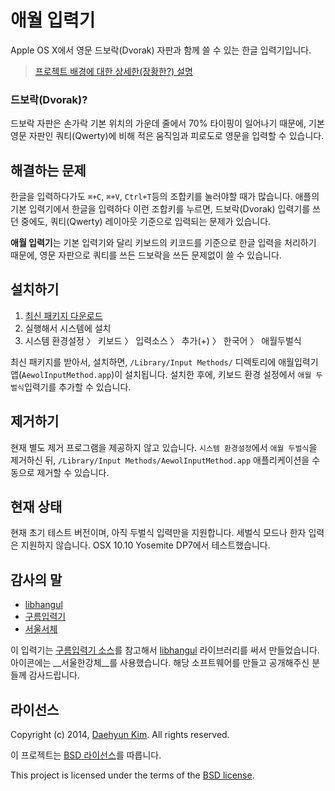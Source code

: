 # 애월 입력기

Apple OS X에서 영문 드보락(Dvorak) 자판과 함께 쓸 수 있는 한글 입력기입니다. 

> [프로젝트 배경에 대한 상세한(장황한?) 설명](https://medium.com/happyprogrammer-in-jeju/dvorak과-한글-입력기-개발-8940bc4714a1)

### 드보락(Dvorak)?
드보락 자판은 손가락 기본 위치의 가운데 줄에서 70% 타이핑이 일어나기 때문에, 기본 영문 자판인 쿼티(Qwerty)에 비해 적은 움직임과 피로도로 영문을 입력할 수 있습니다.

## 해결하는 문제

한글을 입력하다가도 ```⌘+C```, ```⌘+V```, ```Ctrl+T```등의 조합키를 눌러야할 때가 많습니다. 애플의 기본 입력기에서 한글을 입력하다 이런 조합키를 누르면, 드보락(Dvorak) 입력기를 쓰던 중에도, 쿼티(Qwerty) 레이아웃 기준으로 입력되는 문제가 있습니다.

**애월 입력기**는 기본 입력기와 달리 키보드의 키코드를 기준으로 한글 입력을 처리하기 때문에, 영문 자판으로 쿼티를 쓰든 드보락을 쓰든 문제없이 쓸 수 있습니다.


## 설치하기

1. [최신 패키지 다운로드](https://github.com/hatemogi/AewolInput/releases)
1. 실행해서 시스템에 설치
1. 시스템 환경설정 〉 키보드 〉 입력소스 〉 추가(+) 〉 한국어 〉 애월두벌식

최신 패키지를 받아서, 설치하면, ```/Library/Input Methods/``` 디렉토리에 애월입력기 앱(```AewolInputMethod.app```)이 설치됩니다. 설치한 후에, 키보드 환경 설정에서  ```애월 두벌식```입력기를 추가할 수 있습니다.

## 제거하기

현재 별도 제거 프로그램을 제공하지 않고 있습니다. ```시스템 환경설정```에서 ```애월 두벌식```을 제거하신 뒤, ```/Library/Input Methods/AewolInputMethod.app``` 애플리케이션을 수동으로 제거할 수 있습니다.

## 현재 상태

현재 초기 테스트 버전이며, 아직 두벌식 입력만을 지원합니다. 세벌식 모드나 한자 입력은 지원하지 않습니다. OSX 10.10 Yosemite DP7에서 테스트했습니다.

## 감사의 말

* [libhangul]
* [구름입력기]
* [서울서체](http://www.seoul.go.kr/v2012/seoul/symbol/font.html)

이 입력기는 [구름입력기 소스](https://github.com/gureum/gureum)를 참고해서 [libhangul] 라이브러리를 써서 만들었습니다. 아이콘에는 __서울한강체__를 사용했습니다. 해당 소프트웨어를 만들고 공개해주신 분들께 감사드립니다.

## 라이선스

Copyright (c) 2014, [Daehyun Kim](https://github.com/hatemogi).
All rights reserved.

이 프로젝트는 [BSD 라이선스](https://github.com/hatemogi/AewolInput/blob/master/LICENSE)를 따릅니다. 

This project is licensed under the terms of the [BSD license](https://github.com/hatemogi/AewolInput/blob/master/LICENSE).

[libhangul]: https://code.google.com/p/libhangul/
[구름입력기]: http://gureum.io
